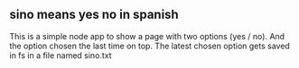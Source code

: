 ## sino means yes no in spanish

This is a simple node app to show a page with two options (yes / no).
And the option chosen the last time on top.
The latest chosen option gets saved in fs in a file named sino.txt